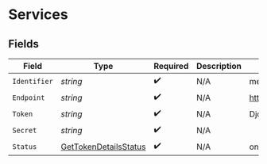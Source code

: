 # Services


## Fields

| Field                                                                   | Type                                                                    | Required                                                                | Description                                                             | Example                                                                 |
| ----------------------------------------------------------------------- | ----------------------------------------------------------------------- | ----------------------------------------------------------------------- | ----------------------------------------------------------------------- | ----------------------------------------------------------------------- |
| `Identifier`                                                            | *string*                                                                | :heavy_check_mark:                                                      | N/A                                                                     | metadata-dev                                                            |
| `Endpoint`                                                              | *string*                                                                | :heavy_check_mark:                                                      | N/A                                                                     | https://epg.provider.plex.tv                                            |
| `Token`                                                                 | *string*                                                                | :heavy_check_mark:                                                      | N/A                                                                     | DjoMtqFAGRL1uVtCyF1dKIorTbShJeqv                                        |
| `Secret`                                                                | *string*                                                                | :heavy_check_mark:                                                      | N/A                                                                     |                                                                         |
| `Status`                                                                | [GetTokenDetailsStatus](../../Models/Requests/GetTokenDetailsStatus.md) | :heavy_check_mark:                                                      | N/A                                                                     | online                                                                  |